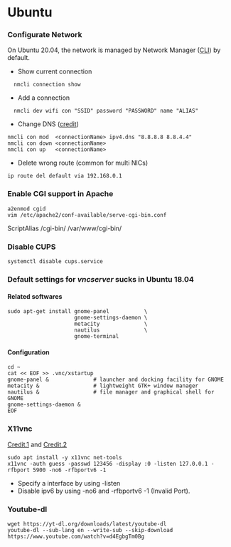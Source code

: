 # Ubuntu
### Configurate Network
On Ubuntu 20.04, the network is managed by Network Manager ([CLI](https://developer.gnome.org/NetworkManager/stable/nmcli.html)) by default. 
* Show current connection
```
  nmcli connection show
```
* Add a connection
```
  nmcli dev wifi con "SSID" password "PASSWORD" name "ALIAS"
```
* Change DNS ([credit](https://serverfault.com/questions/810636/how-to-manage-dns-in-networkmanager-via-console-nmcli))
```
nmcli con mod  <connectionName> ipv4.dns "8.8.8.8 8.8.4.4"
nmcli con down <connectionName>
nmcli con up   <connectionName>
```
* Delete wrong route (common for multi NICs)
```
ip route del default via 192.168.0.1
```
### Enable CGI support in Apache
``` 
a2enmod cgid
vim /etc/apache2/conf-available/serve-cgi-bin.conf
```
ScriptAlias /cgi-bin/ /var/www/cgi-bin/ 
### Disable CUPS
```
systemctl disable cups.service
```
### Default settings for <i>vncserver</i> sucks in Ubuntu 18.04
#### Related softwares
```
sudo apt-get install gnome-panel           \
                     gnome-settings-daemon \
                     metacity              \
                     nautilus              \
                     gnome-terminal  
``` 
#### Configuration
```
cd ~
cat << EOF >> .vnc/xstartup
gnome-panel &              # launcher and docking facility for GNOME
metacity &                 # lightweight GTK+ window manager
nautilus &                 # file manager and graphical shell for GNOME
gnome-settings-daemon &
EOF
```
### X11vnc
[Credit.1](https://askubuntu.com/questions/229989/how-to-setup-x11vnc-to-access-with-graphical-login-screen) and [Credit.2](https://wiki.archlinux.org/index.php/X11vnc)
```
sudo apt install -y x11vnc net-tools
x11vnc -auth guess -passwd 123456 -display :0 -listen 127.0.0.1 -rfbport 5900 -no6 -rfbportv6 -1
```
* Specify a interface by using -listen
* Disable ipv6 by using -no6 and -rfbportv6 -1 (Invalid Port). 
### Youtube-dl
```
wget https://yt-dl.org/downloads/latest/youtube-dl 
youtube-dl --sub-lang en --write-sub --skip-download https://www.youtube.com/watch?v=d4EgbgTm0Bg
```
